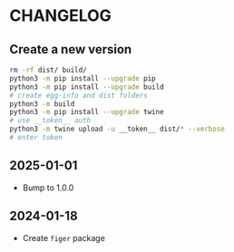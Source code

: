 # CHANGELOG

## Create a new version

```sh
rm -rf dist/ build/
python3 -m pip install --upgrade pip
python3 -m pip install --upgrade build
# create egg-info and dist folders
python3 -m build
python3 -m pip install --upgrade twine
# use __token__ auth
python3 -m twine upload -u __token__ dist/* --verbose
# enter token
```

## 2025-01-01

- Bump to 1.0.0

## 2024-01-18

- Create `figer` package
